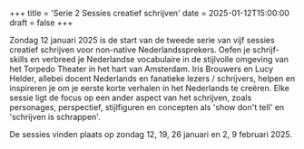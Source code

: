 +++
title = 'Serie 2 Sessies creatief schrijven'
date = 2025-01-12T15:00:00
draft = false
+++

Zondag 12 januari 2025 is de start van de tweede serie van vijf sessies creatief schrijven voor non-native Nederlandssprekers. Oefen je schrijf-skills en verbreed je Nederlandse vocabulaire in de stijlvolle omgeving van het Torpedo Theater in het hart van Amsterdam. Iris Brouwers en Lucy Helder, allebei docent Nederlands en fanatieke lezers / schrijvers, helpen en inspireren je om je eerste korte verhalen in het Nederlands te creëren. Elke sessie ligt de focus op een ander aspect van het schrijven, zoals personages, perspectief, stijlfiguren en concepten als 'show don't tell' en 'schrijven is schrappen'.

De sessies vinden plaats op zondag 12, 19, 26 januari en 2, 9 februari 2025.
